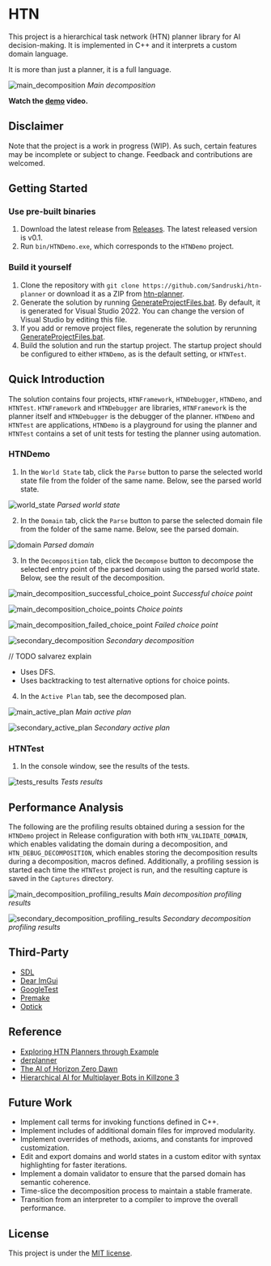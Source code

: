 # HTN
This project is a hierarchical task network (HTN) planner library for AI decision-making. It is implemented in C++ and it interprets a custom domain language.

It is more than just a planner, it is a full language.

![main_decomposition](https://github.com/Sandruski/htn-planner/blob/main/docs/images/main_decomposition.png)
*Main decomposition*

**Watch the [demo](https://github.com/Sandruski/htn-planner/tree/main/docs/videos/demo.mp4) video.**

## Disclaimer
Note that the project is a work in progress (WIP). As such, certain features may be incomplete or subject to change. Feedback and contributions are welcomed.

## Getting Started

### Use pre-built binaries
1. Download the latest release from [Releases](https://github.com/Sandruski/htn-planner/releases). The latest released version is v0.1.
2. Run `bin/HTNDemo.exe`, which corresponds to the `HTNDemo` project.

### Build it yourself
1. Clone the repository with `git clone https://github.com/Sandruski/htn-planner` or download it as a ZIP from [htn-planner](https://github.com/Sandruski/htn-planner).
2. Generate the solution by running [GenerateProjectFiles.bat](https://github.com/Sandruski/htn-planner/blob/main/GenerateProjectFiles.bat). By default, it is generated for Visual Studio 2022. You can change the version of Visual Studio by editing this file.
3. If you add or remove project files, regenerate the solution by rerunning [GenerateProjectFiles.bat](https://github.com/Sandruski/htn-planner/blob/main/GenerateProjectFiles.bat).
4. Build the solution and run the startup project. The startup project should be configured to either `HTNDemo`, as is the default setting, or `HTNTest`.

## Quick Introduction
The solution contains four projects, `HTNFramework`, `HTNDebugger`, `HTNDemo`, and `HTNTest`. `HTNFramework` and `HTNDebugger` are libraries, `HTNFramework` is the planner itself and `HTNDebugger` is the debugger of the planner. `HTNDemo` and `HTNTest` are applications, `HTNDemo` is a playground for using the planner and `HTNTest` contains a set of unit tests for testing the planner using automation.

### HTNDemo
1. In the `World State` tab, click the `Parse` button to parse the selected world state file from the folder of the same name. Below, see the parsed world state.

![world_state](https://github.com/Sandruski/htn-planner/blob/main/docs/images/world_state.png)
*Parsed world state*

2. In the `Domain` tab, click the `Parse` button to parse the selected domain file from the folder of the same name. Below, see the parsed domain.

![domain](https://github.com/Sandruski/htn-planner/blob/main/docs/images/domain.png)
*Parsed domain*

3. In the `Decomposition` tab, click the `Decompose` button to decompose the selected entry point of the parsed domain using the parsed world state. Below, see the result of the decomposition.

![main_decomposition_successful_choice_point](https://github.com/Sandruski/htn-planner/blob/main/docs/images/main_decomposition_successful_choice_point.png)
*Successful choice point*

![main_decomposition_choice_points](https://github.com/Sandruski/htn-planner/blob/main/docs/images/main_decomposition_choice_points.png)
*Choice points*

![main_decomposition_failed_choice_point](https://github.com/Sandruski/htn-planner/blob/main/docs/images/main_decomposition_failed_choice_point.png)
*Failed choice point*

![secondary_decomposition](https://github.com/Sandruski/htn-planner/blob/main/docs/images/secondary_decomposition.png)
*Secondary decomposition*

// TODO salvarez explain
- Uses DFS.
- Uses backtracking to test alternative options for choice points.

4. In the `Active Plan` tab, see the decomposed plan.

![main_active_plan](https://github.com/Sandruski/htn-planner/blob/main/docs/images/main_active_plan.png)
*Main active plan*

![secondary_active_plan](https://github.com/Sandruski/htn-planner/blob/main/docs/images/secondary_active_plan.png)
*Secondary active plan*

### HTNTest
1. In the console window, see the results of the tests.

![tests_results](https://github.com/Sandruski/htn-planner/blob/main/docs/images/tests_results.png)
*Tests results*

## Performance Analysis

The following are the profiling results obtained during a session for the `HTNDemo` project in Release configuration with both `HTN_VALIDATE_DOMAIN`, which enables validating the domain during a decomposition, and `HTN_DEBUG_DECOMPOSITION`, which enables storing the decomposition results during a decomposition, macros defined. Additionally, a profiling session is started each time the `HTNTest` project is run, and the resulting capture is saved in the `Captures` directory.

![main_decomposition_profiling_results](https://github.com/Sandruski/htn-planner/blob/main/docs/images/main_decomposition_profiling_results.png)
*Main decomposition profiling results*

![secondary_decomposition_profiling_results](https://github.com/Sandruski/htn-planner/blob/main/docs/images/main_decomposition_profiling_results.png)
*Secondary decomposition profiling results*

## Third-Party
- [SDL](https://www.libsdl.org/)
- [Dear ImGui](https://github.com/ocornut/imgui)
- [GoogleTest](https://google.github.io/googletest/)
- [Premake](https://premake.github.io/)
- [Optick](https://github.com/bombomby/optick)

## Reference
- [Exploring HTN Planners
through Example](https://www.gameaipro.com/GameAIPro/GameAIPro_Chapter12_Exploring_HTN_Planners_through_Example.pdf)
- [derplanner](https://github.com/alexshafranov/derplanner)
- [The AI of Horizon Zero Dawn](https://www.guerrilla-games.com/read/the-ai-of-horizon-zero-dawn)
- [Hierarchical AI for Multiplayer
Bots in Killzone 3](https://www.gameaipro.com/GameAIPro/GameAIPro_Chapter29_Hierarchical_AI_for_Multiplayer_Bots_in_Killzone_3.pdf)

## Future Work
- Implement call terms for invoking functions defined in C++.
- Implement includes of additional domain files for improved modularity.
- Implement overrides of methods, axioms, and constants for improved customization.
- Edit and export domains and world states in a custom editor with syntax highlighting for faster iterations.
- Implement a domain validator to ensure that the parsed domain has semantic coherence.
- Time-slice the decomposition process to maintain a stable framerate.
- Transition from an interpreter to a compiler to improve the overall performance.

## License
This project is under the [MIT license](https://github.com/Sandruski/htn-planner/blob/main/LICENSE).